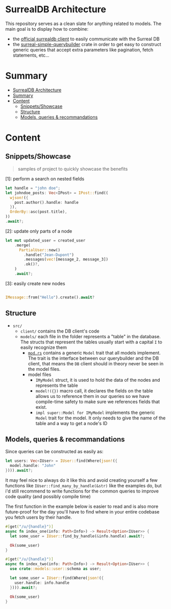 
# SurrealDB Architecture
This repository serves as a clean slate for anything related to models. The main
goal is to display how to combine:
  - the [official surrealdb client](https://github.com/surrealdb/surrealdb/tree/main/lib) to easily communicate with the Surreal DB
  - the [surreal-simple-querybuilder](https://github.com/Aelto/surreal-simple-querybuilder) crate
in order to get easy to construct generic queries that accept extra parameters like
pagination, fetch statements, etc...

# Summary
- [SurrealDB Architecture](#surrealdb-architecture)
- [Summary](#summary)
- [Content](#content)
  - [Snippets/Showcase](#snippetsshowcase)
  - [Structure](#structure)
  - [Models, queries \& recommandations](#models-queries--recommandations)

# Content
## Snippets/Showcase
> samples of project to quickly showcase the benefits

[1]: perform a search on nested fields
```rs
let handle = "john doe";
let johndoe_posts: Vec<IPost> = IPost::find((
  wjson!({
    post.author().handle: handle
  }),
  OrderBy::asc(post.title),
))
.await?;
```
[2]: update only parts of a node
```rs
let mut updated_user = created_user
    .merge(
      PartialUser::new()
        .handle("Jean-Dupont")
        .messages(vec![message_2, message_3])
        .ok()?,
    )
    .await?;
```
[3]: easily create new nodes
```rs

IMessage::from("Hello").create().await?
```

## Structure

- `src/`
  - `client/` contains the DB client's code
  - `models/` each file in the folder represents a "table" in the database. The structs that represent the tables usually start with a capital `I` to easily recognize them
    - [`mod.rs`](/src/models/mod.rs) contains a generic `Model` trait that all models implement. The trait is the interface between our querybuilder and the DB client, that means the `DB` client should in theory never be seen in the model files.
    - model files
      - `IMyModel` struct, it is used to hold the data of the nodes and represents the table
      - `model!({})` macro call, it declares the fields on the table allows us to reference them in our queries so we have compile-time safety to make sure we references fields that exist.
      - `impl super::Model for IMyModel` implements the generic `Model` trait for the model. It only needs to give the name of the table and a way to get a node's ID

## Models, queries & recommandations
Since queries can be constructed as easily as:
```rs
let users: Vec<IUser> = IUser::find(Where(json!({
  model.handle: "John"
}))).await?;
```

It may feel nice to always do it like this and avoid creating yourself a few functions like `IUser::find_many_by_handle(&str)` like the examples do, but i'd still recommend to write functions for the common queries  to improve code quality (and possibly compile time)

The first function in the example below is easier to read and is also more future-proof for the day you'll have to find where in your entire codebase you fetch users by their handle.
```rs
#[get("/u/{handle}")]
async fn index_one(info: Path<Info>) -> Result<Option<IUser>> {
  let some_user = IUser::find_by_handle(&info.handle).await?;

  Ok(some_user)
}

#[get("/u/{handle}")]
async fn index_two(info: Path<Info>) -> Result<Option<IUser>> {
  use crate::models::user::schema as user;

  let some_user = IUser::find(Where(json!({
    user.handle: info.handle
  }))).await?;

  Ok(some_user)
}
```
